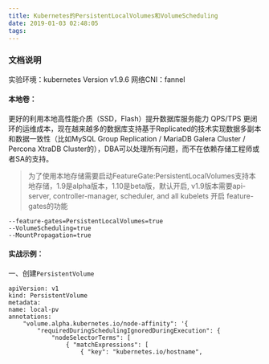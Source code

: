 ```yaml
---
title: Kubernetes的PersistentLocalVolumes和VolumeScheduling
date: 2019-01-03 02:48:05
tags:
---
```


### 文档说明
实验环境：kubernetes Version v1.9.6
网络CNI：fannel


#### 本地卷：
更好的利用本地高性能介质（SSD，Flash）提升数据库服务能力 QPS/TPS
更闭环的运维成本，现在越来越多的数据库支持基于Replicated的技术实现数据多副本和数据一致性（比如MySQL Group Replication / MariaDB Galera Cluster / Percona XtraDB Cluster的），DBA可以处理所有问题，而不在依赖存储工程师或者SA的支持。


>为了使用本地存储需要启动FeatureGate:PersistentLocalVolumes支持本地存储，1.9是alpha版本，1.10是beta版，默认开启, v1.9版本需要api-server, controller-manager, scheduler, and all kubelets 开启 feature-gates的功能
```
--feature-gates=PersistentLocalVolumes=true
--VolumeScheduling=true
--MountPropagation=true
```

#### 实战示例：
一、创建`PersistentVolume`
```
apiVersion: v1
kind: PersistentVolume
metadata:
name: local-pv
annotations:
    "volume.alpha.kubernetes.io/node-affinity": '{
        "requiredDuringSchedulingIgnoredDuringExecution": {
            "nodeSelectorTerms": [
                { "matchExpressions": [
                    { "key": "kubernetes.io/hostname",
                      "operator": "In",
                      "values": ["k8s-node1-product"]
                    }
                ]}
             ]}
          }'
spec:
capacity:
  storage: 10Gi
accessModes:
- ReadWriteOnce
persistentVolumeReclaimPolicy: Delete
storageClassName: local-storage
local:
  path: /mnt/disks/ssd1
```
二、创建`Storage Class`
```
kind: StorageClass
apiVersion: storage.k8s.io/v1
metadata:
name: local-storage
provisioner: kubernetes.io/no-provisioner
volumeBindingMode: WaitForFirstConsumer
```
三、创建`Statefulset`
```
apiVersion: apps/v1beta1 
kind: StatefulSet 
metadata: 
name: local-test 
spec: 
  serviceName: "local-service" 
  replicas: 1 
  template: 
    metadata: 
      labels: 
        app: local-test 
    spec: 
      containers: 
      - name: test-container 
        image: [gcr.io/google_containers/busybox:1.24]
        command: 
        - "/bin/sh" 
        args: 
        - "-c" 
        - "count=0; count_file=\"/usr/test-pod/count\"; test_file=\"/usr/test-pod/test_file\"; if [ -e $count_file ]; then count=$(cat $count_file); fi; echo $((count+1)) > $count_file; while [ 1 ]; do date >> $test_file; echo \"This is $MY_POD_NAME, count=$(cat $count_file)\" >> $test_file; sleep 10; done" 
        volumeMounts: 
        - name: local-vol 
          mountPath: /usr/test-pod 
        env: 
        - name: MY_POD_NAME 
         valueFrom: 
           fieldRef: 
             fieldPath: metadata.name 
     securityContext: 
       fsGroup: 1234 
 volumeClaimTemplates: 
 - metadata:
   annotations:
     volume.alpha.kubernetes.io/storage-class: local-storage
   name: local-vol 
   spec: 
     accessModes: [ "ReadWriteOnce" ] 
     storageClassName: "local-storage" 
     resources: 
       requests: 
         storage: 10Gi
```
>该Statefulset的Pod将会调度到k8s-node1-product，并使用本地存储“local-pv”


#### “PersistentLocalVolumes”和“VolumeScheduling”的局限


##### 使用局限需要考虑：
###### 具体部署时,针对PersistentLocalVolumes 只能应用在特定的有状态服务的场景下
- 资源利用率降低。一旦本地存储使用完，即使CPU、Memory剩余再多，该节点也无法提供服务；
- 需要做好本地存储规划，譬如每个节点Volume的数量、容量等，就像原来使用存储时需要把LUN规划好一样，在一个大规模运行的环境，存在落地难度。

##### 高可用风险需要考虑：

当Pod调度到某个节点后，将会跟该节点产生亲和，一旦Node发生故障，Pod不能调度到其他节点，只能等待该节点恢复，你能做的就是等待“Node恢复”，如果部署3节点MySQL集群，再挂一个Node，集群将无法提供服务，你能做的还是“等待Node恢复”。这么设计也是合理的，社区认为该Node为Stateful节点，Pod被调度到其他可用Node会导致数据丢失

>最后，借用Google工程师Kelsey Hightower的一句话:
“We very receptive this Kubernetes can’t be everything to everyone.”


参考文档：
http://dockone.io/article/5260
https://blog.zhoulouzi.com/2018/03/kubernetes-local/
https://www.kubernetes.org.cn/2280.html?tdsourcetag=s_pctim_aiomsg
https://kubernetes.io/docs/concepts/storage/volumes/#local

